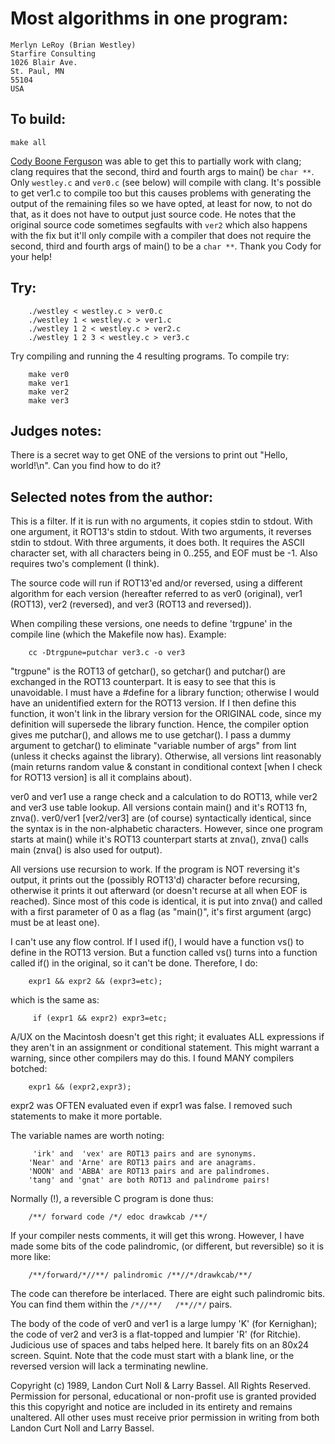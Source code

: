 # Most algorithms in one program:

	Merlyn LeRoy (Brian Westley)
	Starfire Consulting
	1026 Blair Ave.
	St. Paul, MN  
	55104  
	USA

## To build:

	make all


[Cody Boone Ferguson](/winners.html#Cody_Boone_Ferguson) was able to get
this to partially work with clang; clang requires that the second, third and
fourth args to main() be `char **`. Only `westley.c` and `ver0.c` (see below) will
compile with clang. It's possible to get ver1.c to compile too but this causes
problems with generating the output of the remaining files so we have opted, at
least for now, to not do that, as it does not have to output just source code.
He notes that the original source code sometimes segfaults with `ver2` which
also happens with the fix but it'll only compile with a compiler that
does not require the second, third and fourth args of main() to be a `char **`.
Thank you Cody for your help!


## Try:


		./westley < westley.c > ver0.c
		./westley 1 < westley.c > ver1.c
		./westley 1 2 < westley.c > ver2.c
		./westley 1 2 3 < westley.c > ver3.c


Try compiling and running the 4 resulting programs. To compile try:


		make ver0
		make ver1
		make ver2
		make ver3



## Judges notes:


There is a secret way to get ONE of the versions to print out
"Hello, world!\n".  Can you find how to do it?


## Selected notes from the author:

This is a filter.  If it is run with no arguments, it copies
stdin to stdout.  With one argument, it ROT13's stdin to
stdout.  With two arguments, it reverses stdin to stdout.  With
three arguments, it does both.  It requires the ASCII character
set, with all characters being in 0..255, and EOF must be -1.
Also requires two's complement (I think).

The source code will run if ROT13'ed and/or reversed, using a
different algorithm for each version (hereafter referred to as
ver0 (original), ver1 (ROT13), ver2 (reversed), and ver3 
(ROT13 and reversed)).

When compiling these versions, one needs to define 'trgpune'
in the compile line (which the Makefile now has).  Example:

		cc -Dtrgpune=putchar ver3.c -o ver3

"trgpune" is the ROT13 of getchar(), so getchar() and putchar()
are exchanged in the ROT13 counterpart.  It is easy to see that
this is unavoidable.  I must have a #define for a library
function; otherwise I would have an unidentified extern for the
ROT13 version.  If I then define this function, it won't link
in the library version for the ORIGINAL code, since my
definition will supersede the library function.  Hence, the
compiler option gives me putchar(), and allows me to use
getchar().  I pass a dummy argument to getchar() to eliminate
"variable number of args" from lint (unless it checks against
the library).  Otherwise, all versions lint reasonably (main
returns random value & constant in conditional context [when I
check for ROT13 version] is all it complains about).

ver0 and ver1 use a range check and a calculation to do ROT13,
while ver2 and ver3 use table lookup.  All versions contain
main() and it's ROT13 fn, znva().  ver0/ver1 [ver2/ver3] are
(of course) syntactically identical, since the syntax is in the
non-alphabetic characters.  However, since one program starts
at main() while it's ROT13 counterpart starts at znva(), znva()
calls main (znva() is also used for output).

All versions use recursion to work.  If the program is NOT
reversing it's output, it prints out the (possibly ROT13'd)
character before recursing, otherwise it prints it out
afterward (or doesn't recurse at all when EOF is reached).
Since most of this code is identical, it is put into znva() and
called with a first parameter of 0 as a flag (as "main()", it's
first argument (argc) must be at least one).

I can't use any flow control.  If I used if(), I would have a
function vs() to define in the ROT13 version.  But a function
called vs() turns into a function called if() in the original,
so it can't be done.  Therefore, I do:

		expr1 && expr2 && (expr3=etc);

which is the same as:

		 if (expr1 && expr2) expr3=etc;

A/UX on the Macintosh doesn't get this right; it evaluates ALL
expressions if they aren't in an assignment or conditional
statement.  This might warrant a warning, since other compilers
may do this.  I found MANY compilers botched:

		expr1 && (expr2,expr3);

expr2 was OFTEN evaluated even if expr1 was false.  I removed
such statements to make it more portable.

The variable names are worth noting:

		 'irk' and  'vex' are ROT13 pairs and are synonyms.
		'Near' and 'Arne' are ROT13 pairs and are anagrams.
		'NOON' and 'ABBA' are ROT13 pairs and are palindromes.
		'tang' and 'gnat' are both ROT13 and palindrome pairs!

Normally (!), a reversible C program is done thus:

		/**/ forward code /*/ edoc drawkcab /**/

If your compiler nests comments, it will get this wrong.
However, I have made some bits of the code palindromic,
(or different, but reversible) so it is more like:

		/**/forward/*//**/ palindromic /**//*/drawkcab/**/

The code can therefore be interlaced.  There are eight
such palindromic bits.  You can find them within the
`/*//**/   /**//*/` pairs.

The body of the code of ver0 and ver1 is a large lumpy 'K' (for
Kernighan); the code of ver2 and ver3 is a flat-topped and
lumpier 'R' (for Ritchie).  Judicious use of spaces and tabs
helped here.  It barely fits on an 80x24 screen.  Squint.  Note
that the code must start with a blank line, or the reversed version
will lack a terminating newline.

Copyright (c) 1989, Landon Curt Noll & Larry Bassel.
All Rights Reserved.  Permission for personal, educational or non-profit use is
granted provided this this copyright and notice are included in its entirety
and remains unaltered.  All other uses must receive prior permission in writing
from both Landon Curt Noll and Larry Bassel.
